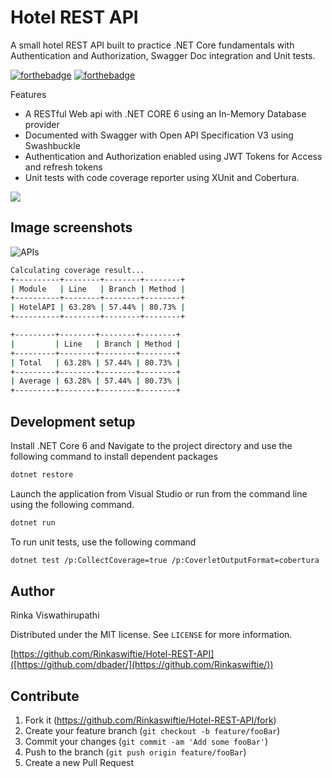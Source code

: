 # Hotel REST API
 A small hotel REST API built to practice .NET Core fundamentals with Authentication and Authorization, Swagger Doc integration and Unit tests.

[![forthebadge](https://forthebadge.com/images/badges/made-with-c-sharp.svg)](https://forthebadge.com)
[![forthebadge](https://forthebadge.com/images/badges/built-with-love.svg)](https://forthebadge.com)


Features
- A RESTful Web api with .NET CORE 6 using an In-Memory Database provider
- Documented with Swagger with Open API Specification V3 using Swashbuckle
- Authentication and Authorization enabled using JWT Tokens for Access and refresh tokens
- Unit tests with code coverage reporter using XUnit and Cobertura.

![](header.png)

## Image screenshots

![APIs](https://user-images.githubusercontent.com/45427686/204125818-250711a6-f561-43be-81e4-73aad4f3e36c.png)
```sh
Calculating coverage result...
+----------+--------+--------+--------+
| Module   | Line   | Branch | Method |
+----------+--------+--------+--------+
| HotelAPI | 63.28% | 57.44% | 80.73% |
+----------+--------+--------+--------+

+---------+--------+--------+--------+
|         | Line   | Branch | Method |
+---------+--------+--------+--------+
| Total   | 63.28% | 57.44% | 80.73% |
+---------+--------+--------+--------+
| Average | 63.28% | 57.44% | 80.73% |
+---------+--------+--------+--------+
```

## Development setup

Install .NET Core 6 and Navigate to the project directory and use the following command to install dependent packages

```sh
dotnet restore
```

Launch the application from Visual Studio or run from the command line using the following command.

```sh
dotnet run
```
To run unit tests, use the following command

```sh
dotnet test /p:CollectCoverage=true /p:CoverletOutputFormat=cobertura
```

## Author

Rinka Viswathirupathi

Distributed under the MIT license. See ``LICENSE`` for more information.

[https://github.com/Rinkaswiftie/Hotel-REST-API]([https://github.com/dbader/](https://github.com/Rinkaswiftie/))

## Contribute

1. Fork it (<https://github.com/Rinkaswiftie/Hotel-REST-API/fork>)
2. Create your feature branch (`git checkout -b feature/fooBar`)
3. Commit your changes (`git commit -am 'Add some fooBar'`)
4. Push to the branch (`git push origin feature/fooBar`)
5. Create a new Pull Request

